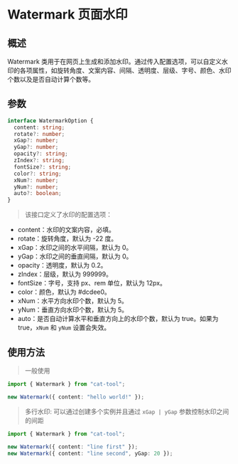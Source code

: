 # Watermark 页面水印

## 概述

Watermark 类用于在网页上生成和添加水印。通过传入配置选项，可以自定义水印的各项属性，如旋转角度、文案内容、间隔、透明度、层级、字号、颜色、水印个数以及是否自动计算个数等。

## 参数

```typescript
interface WatermarkOption {
  content: string;
  rotate?: number;
  xGap?: number;
  yGap?: number;
  opacity?: string;
  zIndex?: string;
  fontSize?: string;
  color?: string;
  xNum?: number;
  yNum?: number;
  auto?: boolean;
}
```

> 该接口定义了水印的配置选项：

- content：水印的文案内容，必填。
- rotate：旋转角度，默认为 -22 度。
- xGap：水印之间的水平间隔，默认为 0。
- yGap：水印之间的垂直间隔，默认为 0。
- opacity：透明度，默认为 0.2。
- zIndex：层级，默认为 999999。
- fontSize：字号，支持 px、rem 单位，默认为 12px。
- color：颜色，默认为 #dcdee0。
- xNum：水平方向水印个数，默认为 5。
- yNum：垂直方向水印个数，默认为 5。
- auto：是否自动计算水平和垂直方向上的水印个数，默认为 true。如果为 true，`xNum` 和 `yNum` 设置会失效。

## 使用方法

> 一般使用

```typescript
import { Watermark } from "cat-tool";

new Watermark({ content: "hello world!" });
```

> 多行水印: 可以通过创建多个实例并且通过 `xGap | yGap` 参数控制水印之间的间距

```typescript
import { Watermark } from "cat-tool";

new Watermark({ content: "line first" });
new Watermark({ content: "line second", yGap: 20 });
```
